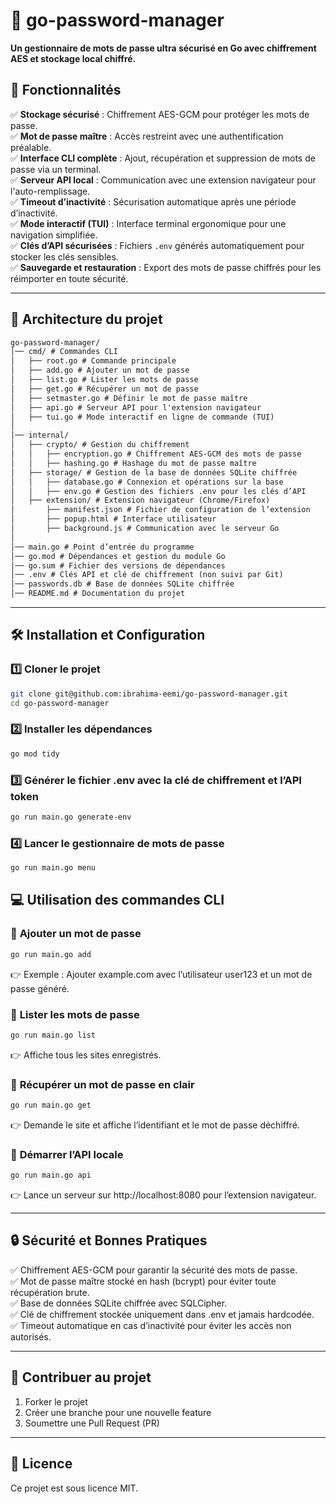 # 🔐 go-password-manager  

**Un gestionnaire de mots de passe ultra sécurisé en Go avec chiffrement AES et stockage local chiffré.**  

## 🌟 **Fonctionnalités**  

✅ **Stockage sécurisé** : Chiffrement AES-GCM pour protéger les mots de passe.  
✅ **Mot de passe maître** : Accès restreint avec une authentification préalable.  
✅ **Interface CLI complète** : Ajout, récupération et suppression de mots de passe via un terminal.  
✅ **Serveur API local** : Communication avec une extension navigateur pour l'auto-remplissage.  
✅ **Timeout d’inactivité** : Sécurisation automatique après une période d’inactivité.  
✅ **Mode interactif (TUI)** : Interface terminal ergonomique pour une navigation simplifiée.  
✅ **Clés d’API sécurisées** : Fichiers `.env` générés automatiquement pour stocker les clés sensibles.  
✅ **Sauvegarde et restauration** : Export des mots de passe chiffrés pour les réimporter en toute sécurité.  

---

## 📂 **Architecture du projet**  

```txt
go-password-manager/
│── cmd/ # Commandes CLI
│   ├── root.go # Commande principale
│   ├── add.go # Ajouter un mot de passe
│   ├── list.go # Lister les mots de passe
│   ├── get.go # Récupérer un mot de passe
│   ├── setmaster.go # Définir le mot de passe maître
│   ├── api.go # Serveur API pour l'extension navigateur
│   ├── tui.go # Mode interactif en ligne de commande (TUI)
│
│── internal/
│   ├── crypto/ # Gestion du chiffrement
│   │   ├── encryption.go # Chiffrement AES-GCM des mots de passe
│   │   ├── hashing.go # Hashage du mot de passe maître
│   ├── storage/ # Gestion de la base de données SQLite chiffrée
│   │   ├── database.go # Connexion et opérations sur la base
│   │   ├── env.go # Gestion des fichiers .env pour les clés d’API
│   ├── extension/ # Extension navigateur (Chrome/Firefox)
│       ├── manifest.json # Fichier de configuration de l’extension
│       ├── popup.html # Interface utilisateur
│       ├── background.js # Communication avec le serveur Go
│
│── main.go # Point d’entrée du programme
│── go.mod # Dépendances et gestion du module Go
│── go.sum # Fichier des versions de dépendances
│── .env # Clés API et clé de chiffrement (non suivi par Git)
│── passwords.db # Base de données SQLite chiffrée
│── README.md # Documentation du projet
```

---

## 🛠️ **Installation et Configuration**  

### **1️⃣ Cloner le projet**

```sh
git clone git@github.com:ibrahima-eemi/go-password-manager.git
cd go-password-manager
```

### **2️⃣ Installer les dépendances**

```sh
go mod tidy
```

### **3️⃣ Générer le fichier .env avec la clé de chiffrement et l’API token**

```sh
go run main.go generate-env
```

### **4️⃣ Lancer le gestionnaire de mots de passe**

```sh
go run main.go menu
```

## 💻 **Utilisation des commandes CLI**  

### 🔹 **Ajouter un mot de passe**

```sh
go run main.go add
```

👉 Exemple : Ajouter example.com avec l’utilisateur user123 et un mot de passe généré.

### 🔹 **Lister les mots de passe**

```sh
go run main.go list
```

👉 Affiche tous les sites enregistrés.

### 🔹 **Récupérer un mot de passe en clair**

```sh
go run main.go get
```

👉 Demande le site et affiche l’identifiant et le mot de passe déchiffré.

### 🔹 **Démarrer l’API locale**

```sh
go run main.go api
```

👉 Lance un serveur sur http://localhost:8080 pour l’extension navigateur.

---

## 🔒 **Sécurité et Bonnes Pratiques**

✅ Chiffrement AES-GCM pour garantir la sécurité des mots de passe.  
✅ Mot de passe maître stocké en hash (bcrypt) pour éviter toute récupération brute.  
✅ Base de données SQLite chiffrée avec SQLCipher.  
✅ Clé de chiffrement stockée uniquement dans .env et jamais hardcodée.  
✅ Timeout automatique en cas d’inactivité pour éviter les accès non autorisés.

---

## 🤝 **Contribuer au projet**

1. Forker le projet  
2. Créer une branche pour une nouvelle feature  
3. Soumettre une Pull Request (PR)  

---

## 📄 **Licence**

Ce projet est sous licence MIT.
